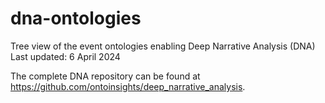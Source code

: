 # dna-ontologies
Tree view of the event ontologies enabling Deep Narrative Analysis (DNA)
Last updated: 6 April 2024

The complete DNA repository can be found at https://github.com/ontoinsights/deep_narrative_analysis.


